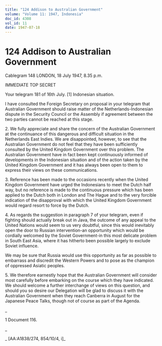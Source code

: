 ```yaml
---
title: "124 Addison to Australian Government"
volume: "Volume 11: 1947, Indonesia"
doc_id: 4308
vol_id: 11
date: 1947-07-18
---
```


# 124 Addison to Australian Government

Cablegram 148 LONDON, 18 July 1947, 8.35 p.m.

IMMEDIATE TOP SECRET

Your telegram 181 of 16th July. [1] Indonesian situation.

I have consulted the Foreign Secretary on proposal in your telegram that Australian Government should raise matter of the Netherlands-Indonesian dispute in the Security Council or the Assembly if agreement between the two parties cannot be reached at this stage.

2\. We fully appreciate and share the concern of the Australian Government at the continuance of this dangerous and difficult situation in the Netherlands East Indies. We are disappointed, however, to see that the Australian Government do not feel that they have been sufficiently consulted by the United Kingdom Government over this problem. The Australian Government have in fact been kept continuously informed of developments in the Indonesian situation and of the action taken by the United Kingdom Government and it has always been open to them to express their views on these communications.

3\. Reference has been made to the occasions recently when the United Kingdom Government have urged the Indonesians to meet the Dutch half way, but no reference is made to the continuous pressure which has been applied to the Dutch both in London and The Hague and to the very forcible indication of the disapproval with which the United Kingdom Government would regard resort to force by the Dutch.

4\. As regards the suggestion in paragraph 7 of your telegram, even if fighting should actually break out in Java, the outcome of any appeal to the United Nations would seem to us very doubtful, since this would inevitably open the door to Russian intervention-an opportunity which would be cordially welcomed by the Soviet Government-in this most delicate problem in South East Asia, where it has hitherto been possible largely to exclude Soviet influence.

We may be sure that Russia would use this opportunity as far as possible to embarrass and discredit the Western Powers and to pose as the champion of oppressed Asiatic peoples.

5\. We therefore earnestly hope that the Australian Government will consider most carefully before embarking on the course which they have indicated. We should welcome a further interchange of views on this question, and should you so desire our Delegation will be glad to discuss it with the Australian Government when they reach Canberra in August for the Japanese Peace Talks, though not of course as part of the Agenda.

_

1 Document 116.

_

_ [AA:A1838/274, 854/10/4, i]_
